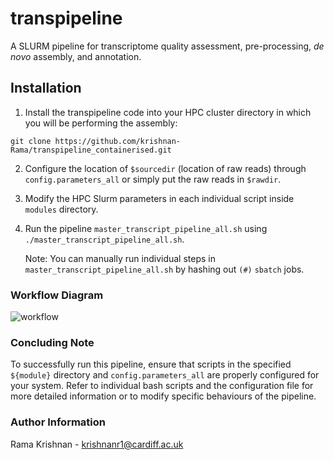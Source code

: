 # transpipeline
A SLURM pipeline for transcriptome quality assessment, pre-processing, _de novo_ assembly, and annotation.

## Installation

1. Install the transpipeline code into your HPC cluster directory in which you will be performing the assembly:  

```
git clone https://github.com/krishnan-Rama/transpipeline_containerised.git
```

2. Configure the location of `$sourcedir` (location of raw reads) through `config.parameters_all` or simply put the raw reads in `$rawdir`.  

3. Modify the HPC Slurm parameters in each individual script inside `modules` directory.

4. Run the pipeline `master_transcript_pipeline_all.sh` using `./master_transcript_pipeline_all.sh`.  

   Note: You can manually run individual steps in `master_transcript_pipeline_all.sh` by hashing out `(#)` `sbatch` jobs.   


### Workflow Diagram
![workflow](https://github.com/krishnan-Rama/transpipeline_containerised/assets/104147619/892ae381-69b3-45e8-a485-ccd50cf1794a)


### Concluding Note

To successfully run this pipeline, ensure that scripts in the specified `${module}` directory and `config.parameters_all` are properly configured for your system. Refer to individual bash scripts and the configuration file for more detailed information or to modify specific behaviours of the pipeline.

### Author Information

Rama Krishnan - krishnanr1@cardiff.ac.uk
